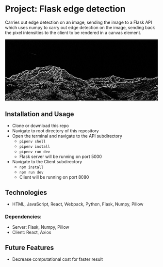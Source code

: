 # Project: Flask edge detection

Carries out edge detection on an image, sending the image to a Flask API which uses numpy to carry out edge detection on the image, sending back the pixel intensities to the client to be rendered in a canvas element.

![Example image of filter](API/filteredImage.jpg)

## Installation and Usage
- Clone or download this repo
- Navigate to root directory of this repository
- Open the terminal and navigate to the API subdirectory
    - `pipenv shell`
    - `pipenv install`
    - `pipenv run dev`
    - Flask server will be running on port 5000
- Navigate to the Client subdirectory
    - `npm install`
    - `npm run dev`
    - Client will be running on port 8080

## Technologies
- HTML, JavaScript, React, Webpack, Python, Flask, Numpy, Pillow 

### Dependencies: 
   - Server: Flask, Numpy, Pillow
   - Client: React, Axios

## Future Features
- Decrease computational cost for faster result